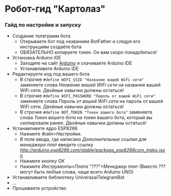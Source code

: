 # Робот-гид "Картолаз"
### Гайд по настройке и запуску

- Создание телеграмм бота
  - Открываете бот под названием BotFather и следуя его инструкциям создаёте бота
  - ОБЯЗАТЕЛЬНО копируете токен. Он вам скоро понадобиться!
- Установка Arduino IDE
  - Заходите на сайт [Arduino](https://www.arduino.cc/en/software) и скачиваете Arduino IDE
  - Устанавливете Arduino IDE
- Редактируете код под вашего бота
  - В строчке ``` #define WIFI_SSID "Название вашей WiFi сети" ``` заменяете слова *Название вашей WiFi сети* на название вашей WiFi сети. Двойные кавычки должны остаться!
  - В строчке ``` #define WIFI_PASSWORD "Пароль от вашей WiFi сети" ``` заменяете слова *Пароль от вашей WiFi сети* на пароль от вашей WiFi сети. Двойные кавычки должны остаться!
  - В строчке ``` #define BOT_TOKEN "Токен вашего бота" ``` заменяете слова *Токен вашего бота* на токен вашего бота, который вы скопировали ранее. Двойные кавычки должны остаться!
- Устанавливете ядро ESP8266
  - Нажмите *Файл>Настройки*.
  - В поле ввода, где написано *Дополнительные ссылки для менеджера плат* введите ссылку *http://arduino.esp8266.com/stable/package_esp8266com_index.json*
  - Нажмите кнопку *OK*
  - Нажмите *Инструменты>Плата "???">Менеджер плат* (Вместо *???* могут быть любые слова, чаще всего *Arduino UNO*)
- Устанавливаете библиотеку UniverasalTelegramBot
 - ...
- Прошиваете устройство
